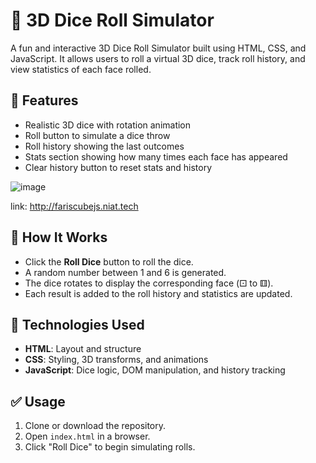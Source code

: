 # 🎲 3D Dice Roll Simulator

A fun and interactive 3D Dice Roll Simulator built using HTML, CSS, and JavaScript. It allows users to roll a virtual 3D dice, track roll history, and view statistics of each face rolled.

## 🚀 Features

- Realistic 3D dice with rotation animation
- Roll button to simulate a dice throw
- Roll history showing the last outcomes
- Stats section showing how many times each face has appeared
- Clear history button to reset stats and history


![image](https://github.com/user-attachments/assets/2d780c4f-0bbb-4eb1-99ea-6ffdc7ad61de)

link: http://fariscubejs.niat.tech


## 📌 How It Works

- Click the **Roll Dice** button to roll the dice.
- A random number between 1 and 6 is generated.
- The dice rotates to display the corresponding face (⚀ to ⚅).
- Each result is added to the roll history and statistics are updated.

## 🧮 Technologies Used

- **HTML**: Layout and structure
- **CSS**: Styling, 3D transforms, and animations
- **JavaScript**: Dice logic, DOM manipulation, and history tracking

## ✅ Usage

1. Clone or download the repository.
2. Open `index.html` in a browser.
3. Click "Roll Dice" to begin simulating rolls.

